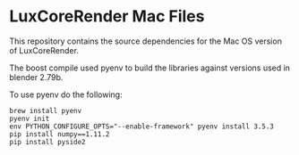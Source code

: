 # LuxCoreRender Mac Files #

This repository contains the source dependencies for the Mac OS version of LuxCoreRender.

The boost compile used pyenv to build the libraries against versions used in blender 2.79b.

To use pyenv do the following:
```
brew install pyenv
pyenv init
env PYTHON_CONFIGURE_OPTS="--enable-framework" pyenv install 3.5.3
pip install numpy==1.11.2
pip install pyside2
```
